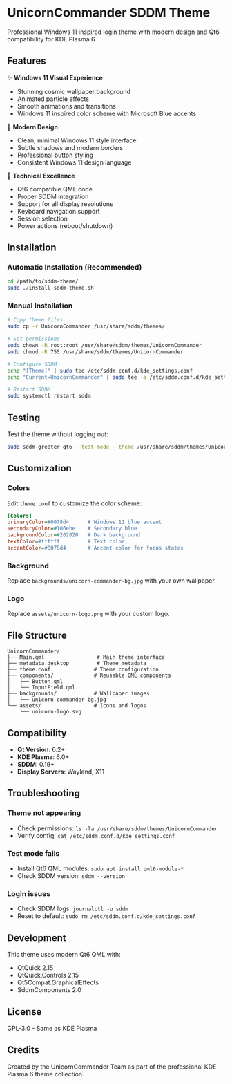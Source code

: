 # UnicornCommander SDDM Theme

Professional Windows 11 inspired login theme with modern design and Qt6 compatibility for KDE Plasma 6.

## Features

✨ **Windows 11 Visual Experience**
- Stunning cosmic wallpaper background
- Animated particle effects
- Smooth animations and transitions
- Windows 11 inspired color scheme with Microsoft Blue accents

🎨 **Modern Design**
- Clean, minimal Windows 11 style interface
- Subtle shadows and modern borders
- Professional button styling
- Consistent Windows 11 design language

🔧 **Technical Excellence**
- Qt6 compatible QML code
- Proper SDDM integration
- Support for all display resolutions
- Keyboard navigation support
- Session selection
- Power actions (reboot/shutdown)

## Installation

### Automatic Installation (Recommended)
```bash
cd /path/to/sddm-theme/
sudo ./install-sddm-theme.sh
```

### Manual Installation
```bash
# Copy theme files
sudo cp -r UnicornCommander /usr/share/sddm/themes/

# Set permissions
sudo chown -R root:root /usr/share/sddm/themes/UnicornCommander
sudo chmod -R 755 /usr/share/sddm/themes/UnicornCommander

# Configure SDDM
echo "[Theme]" | sudo tee /etc/sddm.conf.d/kde_settings.conf
echo "Current=UnicornCommander" | sudo tee -a /etc/sddm.conf.d/kde_settings.conf

# Restart SDDM
sudo systemctl restart sddm
```

## Testing

Test the theme without logging out:
```bash
sudo sddm-greeter-qt6 --test-mode --theme /usr/share/sddm/themes/UnicornCommander
```

## Customization

### Colors
Edit `theme.conf` to customize the color scheme:
```ini
[Colors]
primaryColor=#0078d4      # Windows 11 blue accent
secondaryColor=#106ebe    # Secondary blue
backgroundColor=#202020   # Dark background
textColor=#ffffff         # Text color
accentColor=#0078d4       # Accent color for focus states
```

### Background
Replace `backgrounds/unicorn-commander-bg.jpg` with your own wallpaper.

### Logo
Replace `assets/unicorn-logo.png` with your custom logo.

## File Structure

```
UnicornCommander/
├── Main.qml                 # Main theme interface
├── metadata.desktop         # Theme metadata
├── theme.conf              # Theme configuration
├── components/             # Reusable QML components
│   ├── Button.qml
│   └── InputField.qml
├── backgrounds/            # Wallpaper images
│   └── unicorn-commander-bg.jpg
└── assets/                 # Icons and logos
    └── unicorn-logo.svg
```

## Compatibility

- **Qt Version**: 6.2+
- **KDE Plasma**: 6.0+
- **SDDM**: 0.19+
- **Display Servers**: Wayland, X11

## Troubleshooting

### Theme not appearing
- Check permissions: `ls -la /usr/share/sddm/themes/UnicornCommander`
- Verify config: `cat /etc/sddm.conf.d/kde_settings.conf`

### Test mode fails
- Install Qt6 QML modules: `sudo apt install qml6-module-*`
- Check SDDM version: `sddm --version`

### Login issues
- Check SDDM logs: `journalctl -u sddm`
- Reset to default: `sudo rm /etc/sddm.conf.d/kde_settings.conf`

## Development

This theme uses modern Qt6 QML with:
- QtQuick 2.15
- QtQuick.Controls 2.15
- Qt5Compat.GraphicalEffects
- SddmComponents 2.0

## License

GPL-3.0 - Same as KDE Plasma

## Credits

Created by the UnicornCommander Team as part of the professional KDE Plasma 6 theme collection.